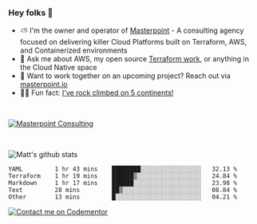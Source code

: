 

### Hey folks 👋



- ⛅️ I'm the owner and operator of [Masterpoint](https://masterpoint.io) - A consulting agency focused on delivering killer Cloud Platforms built on Terraform, AWS, and Containerized environments
- 💬 Ask me about AWS, my open source [Terraform work](https://github.com/masterpointio?q=terraform&type=&language=hcl), or anything in the Cloud Native space
- 🔨 Want to work together on an upcoming project? Reach out via [masterpoint.io](https://masterpoint.io)
- 🧗‍♂️ Fun fact: [I've rock climbed on 5 continents!](https://www.rockandice.com/videos/weekend-whippers/weekend-whipper-gunning-for-it-on-south-six-shooter/)

<br>


[![Masterpoint Consulting](https://masterpoint-public.s3.us-west-2.amazonaws.com/Logo-medium.png)](https://masterpoint.io)

<br>

![Matt's github stats](https://github-readme-stats.vercel.app/api?username=Gowiem&count_private=true&theme=cobalt&show_icons=true)

<!--START_SECTION:waka-->

```text
YAML         1 hr 43 mins    ████████░░░░░░░░░░░░░░░░░   32.13 %
Terraform    1 hr 19 mins    ██████▒░░░░░░░░░░░░░░░░░░   24.84 %
Markdown     1 hr 17 mins    ██████░░░░░░░░░░░░░░░░░░░   23.98 %
Text         28 mins         ██▒░░░░░░░░░░░░░░░░░░░░░░   08.84 %
Other        13 mins         █░░░░░░░░░░░░░░░░░░░░░░░░   04.21 %
```

<!--END_SECTION:waka-->

[![Contact me on Codementor](https://www.codementor.io/m-badges/gowiem/find-me-on-cm-b.svg)](https://www.codementor.io/@gowiem?refer=badge)
